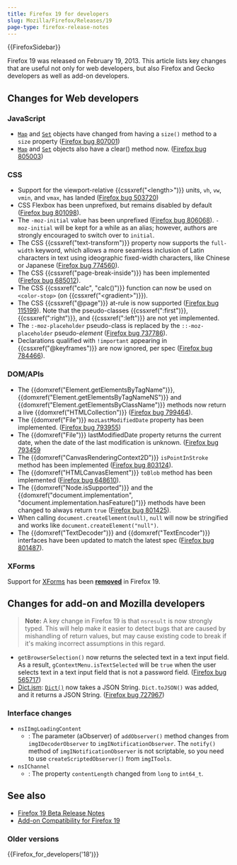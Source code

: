 ```yaml
---
title: Firefox 19 for developers
slug: Mozilla/Firefox/Releases/19
page-type: firefox-release-notes
---
```


{{FirefoxSidebar}}

Firefox 19 was released on February 19, 2013. This article lists key changes that are useful not only for web developers, but also Firefox and Gecko developers as well as add-on developers.

## Changes for Web developers

### JavaScript

- [`Map`](/en-US/docs/Web/JavaScript/Reference/Global_Objects/Map) and [`Set`](/en-US/docs/Web/JavaScript/Reference/Global_Objects/Set) objects have changed from having a `size()` method to a `size` property ([Firefox bug 807001](https://bugzil.la/807001))
- [`Map`](/en-US/docs/Web/JavaScript/Reference/Global_Objects/Map) and [`Set`](/en-US/docs/Web/JavaScript/Reference/Global_Objects/Set) objects also have a clear() method now. ([Firefox bug 805003](https://bugzil.la/805003))

### CSS

- Support for the viewport-relative {{cssxref("&lt;length&gt;")}} units, `vh`, `vw`, `vmin`, and `vmax`, has landed ([Firefox bug 503720](https://bugzil.la/503720))
- CSS Flexbox has been unprefixed, but remains disabled by default ([Firefox bug 801098](https://bugzil.la/801098)).
- The `-moz-initial` value has been unprefixed ([Firefox bug 806068](https://bugzil.la/806068)). `-moz-initial` will be kept for a while as an alias; however, authors are strongly encouraged to switch over to `initial`.
- The CSS {{cssxref("text-transform")}} property now supports the `full-width` keyword, which allows a more seamless inclusion of Latin characters in text using ideographic fixed-width characters, like Chinese or Japanese ([Firefox bug 774560](https://bugzil.la/774560)).
- The CSS {{cssxref("page-break-inside")}} has been implemented ([Firefox bug 685012](https://bugzil.la/685012)).
- The CSS {{cssxref("calc", "calc()")}} function can now be used on `<color-stop>` (on {{cssxref("&lt;gradient&gt;")}}).
- The CSS {{cssxref("@page")}} at-rule is now supported ([Firefox bug 115199](https://bugzil.la/115199)). Note that the pseudo-classes {{cssxref(":first")}}, {{cssxref(":right")}}, and {{cssxref(":left")}} are not yet implemented.
- The `:-moz-placeholder` pseudo-class is replaced by the `::-moz-placeholder` pseudo-_element_ ([Firefox bug 737786](https://bugzil.la/737786)).
- Declarations qualified with `!important` appearing in {{cssxref("@keyframes")}} are now ignored, per spec ([Firefox bug 784466](https://bugzil.la/784466)).

### DOM/APIs

- The {{domxref("Element.getElementsByTagName")}}, {{domxref("Element.getElementsByTagNameNS")}} and {{domxref("Element.getElementsByClassName")}} methods now return a live {{domxref("HTMLCollection")}} ([Firefox bug 799464](https://bugzil.la/799464)).
- The {{domxref("File")}} `mozLastModifiedDate` property has been implemented. ([Firefox bug 793955](https://bugzil.la/793955))
- The {{domxref("File")}} lastModifiedDate property returns the current date, when the date of the last modification is unknown. ([Firefox bug 793459](https://bugzil.la/793459)
- The {{domxref("CanvasRenderingContext2D")}} `isPointInStroke` method has been implemented ([Firefox bug 803124](https://bugzil.la/803124)).
- The {{domxref("HTMLCanvasElement")}} `toBlob` method has been implemented ([Firefox bug 648610](https://bugzil.la/648610)).
- The {{domxref("Node.isSupported")}} and the {{domxref("document.implementation", "document.implementation.hasFeature()")}} methods have been changed to always return `true` ([Firefox bug 801425](https://bugzil.la/801425)).
- When calling `document.createElement(null)`, `null` will now be stringified and works like `document.createElement("null")`.
- The {{domxref("TextDecoder")}} and {{domxref("TextEncoder")}} interfaces have been updated to match the latest spec ([Firefox bug 801487](https://bugzil.la/801487)).

### XForms

Support for [XForms](/en-US/docs/XForms) has been [**removed**](https://www.philipp-wagner.com/blog/2011/07/the-future-of-mozilla-xforms) in Firefox 19.

## Changes for add-on and Mozilla developers

> **Note:** A key change in Firefox 19 is that `nsresult` is now strongly typed. This will help make it easier to detect bugs that are caused by mishandling of return values, but may cause existing code to break if it's making incorrect assumptions in this regard.

- `getBrowserSelection()` now returns the selected text in a text input field. As a result, `gContextMenu.isTextSelected` will be `true` when the user selects text in a text input field that is not a password field. ([Firefox bug 565717](https://bugzil.la/565717))
- [Dict.jsm](/en-US/docs/Mozilla/JavaScript_code_modules/Dict.jsm): [`Dict()`](/en-US/docs/Mozilla/JavaScript_code_modules/Dict.jsm#creating_a_dictionary) now takes a JSON String. `Dict.toJSON()` was added, and it returns a JSON String. ([Firefox bug 727967](https://bugzil.la/727967))

### Interface changes

- `nsIImgLoadingContent`
  - : The parameter (aObserver) of `addObserver()` method changes from `imgIDecoderObserver` to `imgINotificationObserver`. The `notify()` method of `imgINotificationObserver` is not scriptable, so you need to use `createScriptedObserver()` from `imgITools`.
- `nsIChannel`
  - : The property `contentLength` changed from `long` to `int64_t`.

## See also

- [Firefox 19 Beta Release Notes](https://website-archive.mozilla.org/www.mozilla.org/firefox_releasenotes/en-us/firefox/19.0beta/releasenotes/)
- [Add-on Compatibility for Firefox 19](https://blog.mozilla.org/addons/2013/02/07/compatibility-for-firefox-19/)

### Older versions

{{Firefox_for_developers('18')}}
